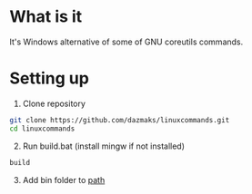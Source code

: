 # What is it
It's Windows alternative of some of GNU coreutils commands.
# Setting up
1. Clone repository
```Bash
git clone https://github.com/dazmaks/linuxcommands.git
cd linuxcommands
```
2. Run build.bat
(install mingw if not installed)
```Bash
build
```
3. Add bin folder to [path](https://stackoverflow.com/questions/44272416/how-to-add-a-folder-to-path-environment-variable-in-windows-10-with-screensho)
